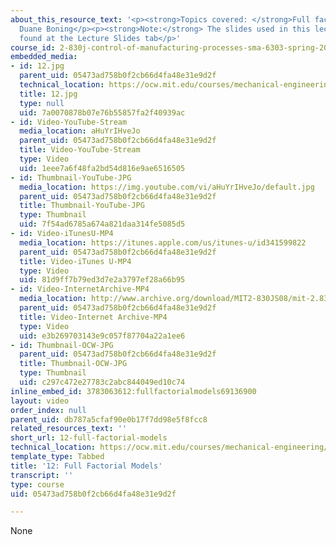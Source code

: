 ```yaml
---
about_this_resource_text: '<p><strong>Topics covered: </strong>Full factorial models</p><p><strong>Instructor:</strong>
  Duane Boning</p><p><strong>Note:</strong> The slides used in this lecture can be
  found at the Lecture Slides tab</p>'
course_id: 2-830j-control-of-manufacturing-processes-sma-6303-spring-2008
embedded_media:
- id: 12.jpg
  parent_uid: 05473ad758b0f2cb66d4fa48e31e9d2f
  technical_location: https://ocw.mit.edu/courses/mechanical-engineering/2-830j-control-of-manufacturing-processes-sma-6303-spring-2008/lecture-videos/12-full-factorial-models/12.jpg
  title: 12.jpg
  type: null
  uid: 7a0070878b07e76b55857fa2f40939ac
- id: Video-YouTube-Stream
  media_location: aHuYrIHveJo
  parent_uid: 05473ad758b0f2cb66d4fa48e31e9d2f
  title: Video-YouTube-Stream
  type: Video
  uid: 1eee7a6f48fa2bd54d816e9ae6516505
- id: Thumbnail-YouTube-JPG
  media_location: https://img.youtube.com/vi/aHuYrIHveJo/default.jpg
  parent_uid: 05473ad758b0f2cb66d4fa48e31e9d2f
  title: Thumbnail-YouTube-JPG
  type: Thumbnail
  uid: 7f54ad6785a674a821daa314fe5085d5
- id: Video-iTunesU-MP4
  media_location: https://itunes.apple.com/us/itunes-u/id341599822
  parent_uid: 05473ad758b0f2cb66d4fa48e31e9d2f
  title: Video-iTunes U-MP4
  type: Video
  uid: 81d9ff7b79ed3d7e2a3797ef28a66b95
- id: Video-InternetArchive-MP4
  media_location: http://www.archive.org/download/MIT2-830JS08/mit-2.830-s08-lec12_300k.mp4
  parent_uid: 05473ad758b0f2cb66d4fa48e31e9d2f
  title: Video-Internet Archive-MP4
  type: Video
  uid: e3b269703143e9c057f87704a22a1ee6
- id: Thumbnail-OCW-JPG
  parent_uid: 05473ad758b0f2cb66d4fa48e31e9d2f
  title: Thumbnail-OCW-JPG
  type: Thumbnail
  uid: c297c472e27783c2abc844049ed10c74
inline_embed_id: 3783063612:fullfactorialmodels69136900
layout: video
order_index: null
parent_uid: db787a5cfaf90e0b17f7dd98e5f8fcc8
related_resources_text: ''
short_url: 12-full-factorial-models
technical_location: https://ocw.mit.edu/courses/mechanical-engineering/2-830j-control-of-manufacturing-processes-sma-6303-spring-2008/lecture-videos/12-full-factorial-models
template_type: Tabbed
title: '12: Full Factorial Models'
transcript: ''
type: course
uid: 05473ad758b0f2cb66d4fa48e31e9d2f

---
```

None